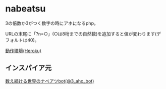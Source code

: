 # nabeatsu
3の倍数か3がつく数字の時にアホになるphp。

URLの末尾に「?n=○」(○は8桁までの自然数)を追加すると値が変わります(デフォルトは40)。

[動作環境(Heroku) ](https://nabeatsu.herokuapp.com/)

## インスパイア元
[数え続ける世界のナベアツbot(@3_aho_bot)](https://twitter.com/3_aho_bot)
